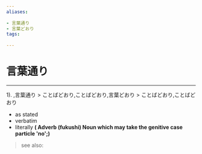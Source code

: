 ```yaml
---
aliases:
    
- 言葉通り
- 言葉どおり
tags:
    
---
```


# 言葉通り
---
1).
,言葉通り > ことばどおり,ことばどおり,言葉どおり > ことばどおり,ことばどおり

- as stated
- verbatim
- literally
**( Adverb (fukushi) Noun which may take the genitive case particle 'no';)**
> see also: 
            